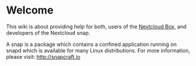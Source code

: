 # Welcome

This wiki is about providing help for both, users of the [Nextcloud Box](https://nextcloud.com/box), and developers of the Nextcloud snap.

A snap is a package which contains a confined application running on snapd which is available for many Linux distributions. For more information, please visit: http://snapcraft.io